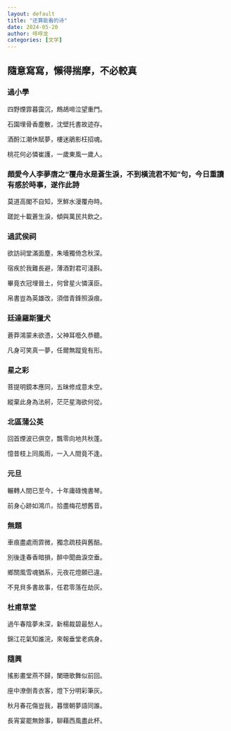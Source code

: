 ```yaml
---
layout: default
title: "还算能看的诗"
date: 2024-05-20
author: 呼呼龙
categories: [文学]
---
```


## 隨意寫寫，懶得揣摩，不必較真



### 過小學

四野煙霏暮靄沉，鷓鴣啼泣望重門。

石園埋骨香塵散，沈壁托書故迹存。

酒酹江潮休賦夢，樓迷鵑影枉招魂。

桃花何必憐崔護，一歲東風一歲人。



### 頗愛今人李夢唐之“覆舟水是蒼生淚，不到橫流君不知”句，今日重讀有感於時事，遂作此詩

莫道高閣不自知，烹鮮水漫覆舟時。

蹉跎十載蒼生淚，傾與萬民共飲之。



### 過武侯祠

欲訪祠堂滿面塵，朱墻獨倚念秋深。

宿疾於我難長避，薄酒對君可淺斟。

畢竟衣冠埋晉土，何曾星火憐漢臣。

帛書豈為英雄改，須借青鋒照淚痕。



### 廷達羅斯獵犬

蒼莽鴻蒙未欲憑，父神耳囈久恭聽。

凡身可笑真一夢，任爾無蹤覓有形。



### 星之彩

菩提明鏡本應同，五昧修成意未空。

縱棄此身為法舸，茫茫星海欲何從。



### 北區蒲公英

回首煙波已俱空，飄零向地共秋蓬。

憶昔枝上同風雨，一入人間竟不逢。



### 元旦

輾轉人間已至今，十年庸碌愧書琴。

前身心跡如鴻爪，拾盡梅花想舊音。



### 無題

車痕盡處雨霏微，獨念疏枝與舊醅。

別後逢春香暗損，醉中聞曲淚空垂。

鄉關風雪魂猶系，元夜花燈願已違。

不見貝多書故事，任君零落在劫灰。



### 杜甫草堂

過午春陰夢未深，新楊裁碧最愁人。

錦江花氣知誰浣，來報垂堂老病身。



### 隨興

搖影畫堂燕不歸，闌珊歌舞似前回。

座中潦倒青衣客，燈下分明彩筆灰。

秋月春花傷豈我，暮懷朝夢語同誰。

長宵宴罷無餘事，聊藉西風盡此杯。